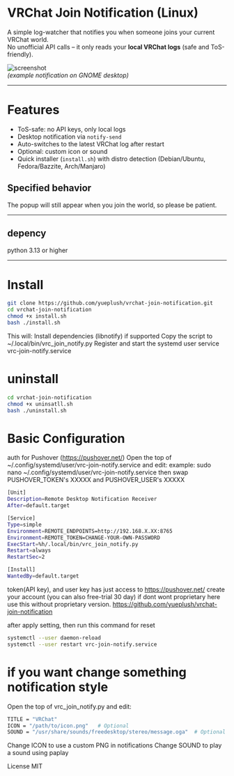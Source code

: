 # VRChat Join Notification (Linux)

A simple log-watcher that notifies you when someone joins your current VRChat world.  
No unofficial API calls – it only reads your **local VRChat logs** (safe and ToS-friendly).

![screenshot](https://raw.githubusercontent.com/yueplush/vrchat-join-notification/refs/heads/main/notify.png)  
*(example notification on GNOME desktop)*

---

# Features
- ToS-safe: no API keys, only local logs
- Desktop notification via `notify-send`
- Auto-switches to the latest VRChat log after restart
- Optional: custom icon or sound
- Quick installer (`install.sh`) with distro detection (Debian/Ubuntu, Fedora/Bazzite, Arch/Manjaro)

## Specified behavior
The popup will still appear when you join the world, so please be patient.

---
## depency
python 3.13 or higher

---

# Install

```bash
git clone https://github.com/yueplush/vrchat-join-notification.git
cd vrchat-join-notification
chmod +x install.sh
bash ./install.sh
```

This will:
Install dependencies (libnotify) if supported
Copy the script to ~/.local/bin/vrc_join_notify.py
Register and start the systemd user service vrc-join-notify.service

# uninstall

```bash
cd vrchat-join-notification
chmod +x uninsatll.sh
bash ./uninstall.sh
```

# Basic Configuration
auth for Pushover (https://pushover.net/)
Open the top of ~/.config/systemd/user/vrc-join-notify.service and edit:
example: sudo nano ~/.config/systemd/user/vrc-join-notify.service
then swap PUSHOVER_TOKEN's XXXXX and PUSHOVER_USER's XXXXX

```bash  
[Unit]
Description=Remote Desktop Notification Receiver
After=default.target

[Service]
Type=simple
Environment=REMOTE_ENDPOINTS=http://192.168.X.XX:8765
Environment=REMOTE_TOKEN=CHANGE-YOUR-OWN-PASSWORD
ExecStart=%h/.local/bin/vrc_join_notify.py
Restart=always
RestartSec=2

[Install]
WantedBy=default.target
```

token(API key), and user key has just access to https://pushover.net/ create your account (you can also free-trial 30 day)
if dont wont proprietary here use this without proprietary version.
https://github.com/yueplush/vrchat-join-notification

after apply setting, then run this command for reset

```bash
systemctl --user daemon-reload
systemctl --user restart vrc-join-notify.service
```
# if you want change something notification style
Open the top of vrc_join_notify.py and edit:

```bash
TITLE = "VRChat"
ICON = "/path/to/icon.png"   # Optional
SOUND = "/usr/share/sounds/freedesktop/stereo/message.oga"  # Optional
```
Change ICON to use a custom PNG in notifications
Change SOUND to play a sound using paplay

License
MIT





